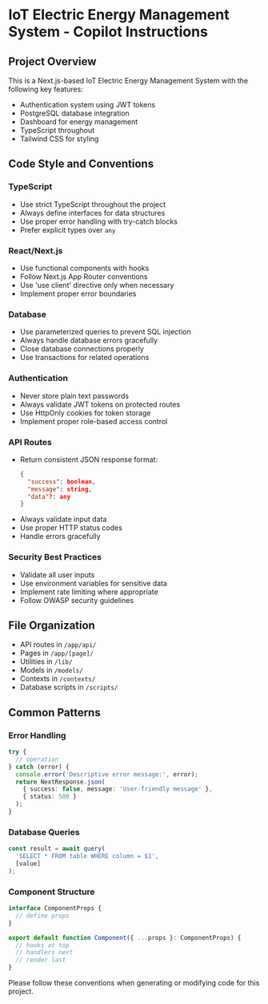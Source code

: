 <!-- Use this file to provide workspace-specific custom instructions to Copilot. For more details, visit https://code.visualstudio.com/docs/copilot/copilot-customization#_use-a-githubcopilotinstructionsmd-file -->

# IoT Electric Energy Management System - Copilot Instructions

## Project Overview
This is a Next.js-based IoT Electric Energy Management System with the following key features:
- Authentication system using JWT tokens
- PostgreSQL database integration
- Dashboard for energy management
- TypeScript throughout
- Tailwind CSS for styling

## Code Style and Conventions

### TypeScript
- Use strict TypeScript throughout the project
- Always define interfaces for data structures
- Use proper error handling with try-catch blocks
- Prefer explicit types over `any`

### React/Next.js
- Use functional components with hooks
- Follow Next.js App Router conventions
- Use 'use client' directive only when necessary
- Implement proper error boundaries

### Database
- Use parameterized queries to prevent SQL injection
- Always handle database errors gracefully
- Close database connections properly
- Use transactions for related operations

### Authentication
- Never store plain text passwords
- Always validate JWT tokens on protected routes
- Use HttpOnly cookies for token storage
- Implement proper role-based access control

### API Routes
- Return consistent JSON response format:
  ```json
  {
    "success": boolean,
    "message": string,
    "data"?: any
  }
  ```
- Always validate input data
- Use proper HTTP status codes
- Handle errors gracefully

### Security Best Practices
- Validate all user inputs
- Use environment variables for sensitive data
- Implement rate limiting where appropriate
- Follow OWASP security guidelines

## File Organization
- API routes in `/app/api/`
- Pages in `/app/[page]/`
- Utilities in `/lib/`
- Models in `/models/`
- Contexts in `/contexts/`
- Database scripts in `/scripts/`

## Common Patterns

### Error Handling
```typescript
try {
  // operation
} catch (error) {
  console.error('Descriptive error message:', error);
  return NextResponse.json(
    { success: false, message: 'User-friendly message' },
    { status: 500 }
  );
}
```

### Database Queries
```typescript
const result = await query(
  'SELECT * FROM table WHERE column = $1',
  [value]
);
```

### Component Structure
```typescript
interface ComponentProps {
  // define props
}

export default function Component({ ...props }: ComponentProps) {
  // hooks at top
  // handlers next
  // render last
}
```

Please follow these conventions when generating or modifying code for this project.
